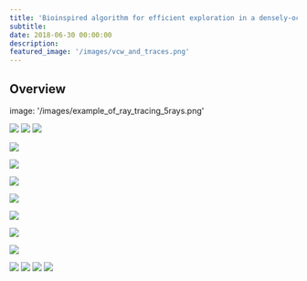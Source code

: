 ```yaml
---
title: 'Bioinspired algorithm for efficient exploration in a densely-occluded environment'
subtitle:
date: 2018-06-30 00:00:00
description:
featured_image: '/images/vcw_and_traces.png'
---
```


## Overview

image: '/images/example_of_ray_tracing_5rays.png'

![](/images/example_of_ray_tracing_5rays.png)
![](../images/example_of_ray_tracing_5rays.png)
![](~/images/example_of_ray_tracing_5rays.png)

![](/images/patches.png)

![](/images/update2.png)

![](/images/fixins_44steps.png)

![]("/images/example_of_ray_tracing_5rays.png")

![]("/images/patches.png")

![]("/images/update2.png")

![]("/images/fixins_44steps.png")




<div class="gallery" data-columns="2">
    <img src="/images/example_of_ray_tracing_5rays.png">
    <img src="/images/patches.png">
    <img src="/images/update2.png">
    <img src="/images/fixins_44steps.png">
</div>

